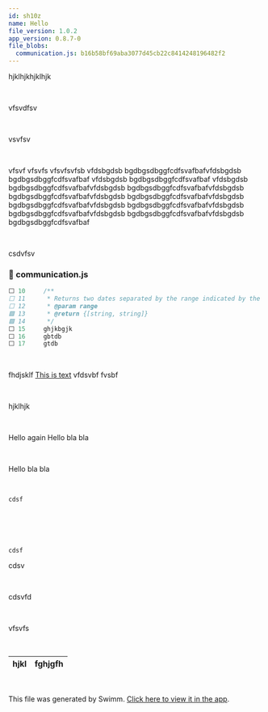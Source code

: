 ```yaml
---
id: sh10z
name: Hello
file_version: 1.0.2
app_version: 0.8.7-0
file_blobs:
  communication.js: b16b58bf69aba3077d45cb22c8414248196482f2
---
```


hjklhjkhjklhjk

<br/>

vfsvdfsv

<br/>

vsvfsv

<br/>

vfsvf vfsvfs vfsvfsvfsb vfdsbgdsb bgdbgsdbggfcdfsvafbafvfdsbgdsb bgdbgsdbggfcdfsvafbaf vfdsbgdsb bgdbgsdbggfcdfsvafbaf vfdsbgdsb bgdbgsdbggfcdfsvafbafvfdsbgdsb bgdbgsdbggfcdfsvafbafvfdsbgdsb bgdbgsdbggfcdfsvafbafvfdsbgdsb bgdbgsdbggfcdfsvafbafvfdsbgdsb bgdbgsdbggfcdfsvafbafvfdsbgdsb bgdbgsdbggfcdfsvafbafvfdsbgdsb bgdbgsdbggfcdfsvafbafvfdsbgdsb bgdbgsdbggfcdfsvafbafvfdsbgdsb bgdbgsdbggfcdfsvafbaf

<br/>

csdvfsv
<!-- NOTE-swimm-snippet: the lines below link your snippet to Swimm -->
### 📄 communication.js
```javascript
⬜ 10     /**
⬜ 11      * Returns two dates separated by the range indicated by the range param
⬜ 12      * @param range
🟩 13      * @return {[string, string]}
🟩 14      */
⬜ 15     ghjkbgjk
⬜ 16     gbtdb
⬜ 17     gtdb
```

<br/>

fhdjsklf [This is text](this-is-text.ltl9l.sw.md) vfdsvbf fvsbf

<br/>

hjklhjk

<br/>

Hello again Hello bla bla

<br/>

Hello bla bla

<br/>

```
cdsf
```

<br/>

```



cdsf
```

cdsv

<br/>

cdsvfd

<br/>

vfsvfs

<br/>

|hjkl|fghjgfh|
|----|-------|

<br/>

This file was generated by Swimm. [Click here to view it in the app](https://swimm-web-app.web.app/repos/ls4DA2fLasmQuEbT4ipw/docs/sh10z).